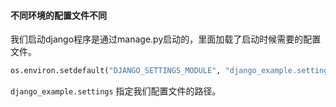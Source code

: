 #### 不同环境的配置文件不同

我们启动django程序是通过manage.py启动的，里面加载了启动时候需要的配置文件。	

```python
os.environ.setdefault("DJANGO_SETTINGS_MODULE", "django_example.settings")
```

`django_example.settings` 指定我们配置文件的路径。